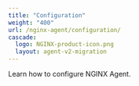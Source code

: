 ```yaml
---
title: "Configuration"
weight: "400"
url: /nginx-agent/configuration/
cascade:
  logo: NGINX-product-icon.png
  layout: agent-v2-migration
---
```


Learn how to configure NGINX Agent.